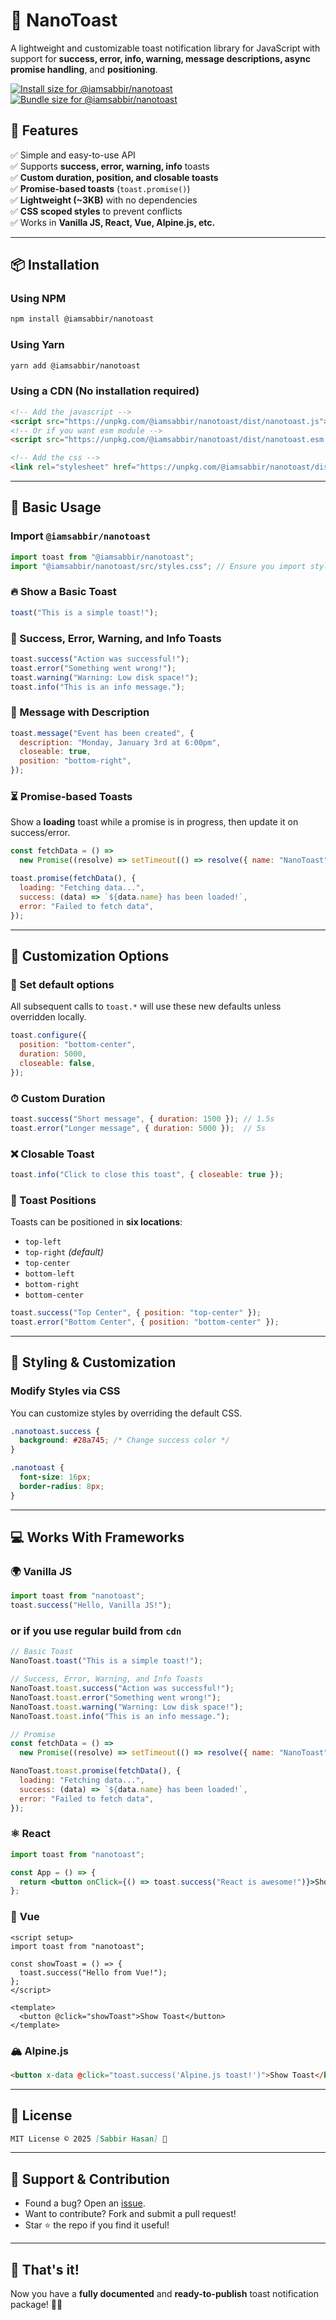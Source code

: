 # 📢 NanoToast

A lightweight and customizable toast notification library for JavaScript with support for **success, error, info, warning, message descriptions, async promise handling**, and **positioning**.

<a href="https://pkg-size.dev/@iamsabbir/nanotoast"><img src="https://pkg-size.dev/badge/install/15506" title="Install size for @iamsabbir/nanotoast"></a>
<a href="https://pkg-size.dev/@iamsabbir/nanotoast"><img src="https://pkg-size.dev/badge/bundle/1819" title="Bundle size for @iamsabbir/nanotoast"></a>

## 🚀 Features

✅ Simple and easy-to-use API  
✅ Supports **success, error, warning, info** toasts  
✅ **Custom duration, position, and closable toasts**  
✅ **Promise-based toasts** (`toast.promise()`)  
✅ **Lightweight (~3KB)** with no dependencies  
✅ **CSS scoped styles** to prevent conflicts  
✅ Works in **Vanilla JS, React, Vue, Alpine.js, etc.**  

---

## 📦 Installation

### Using NPM
```sh
npm install @iamsabbir/nanotoast
```

### Using Yarn
```sh
yarn add @iamsabbir/nanotoast
```

### Using a CDN (No installation required)
```html
<!-- Add the javascript -->
<script src="https://unpkg.com/@iamsabbir/nanotoast/dist/nanotoast.js"></script>
<!-- Or if you want esm module -->
<script src="https://unpkg.com/@iamsabbir/nanotoast/dist/nanotoast.esm.js"></script>

<!-- Add the css -->
<link rel="stylesheet" href="https://unpkg.com/@iamsabbir/nanotoast/dist/nanotoast.css">
```

---

## 📌 Basic Usage


### Import `@iamsabbir/nanotoast`
```js
import toast from "@iamsabbir/nanotoast";
import "@iamsabbir/nanotoast/src/styles.css"; // Ensure you import styles
```

### 🔥 Show a Basic Toast
```js
toast("This is a simple toast!");
```

### 🎨 Success, Error, Warning, and Info Toasts
```js
toast.success("Action was successful!");
toast.error("Something went wrong!");
toast.warning("Warning: Low disk space!");
toast.info("This is an info message.");
```

### 📜 Message with Description
```js
toast.message("Event has been created", {
  description: "Monday, January 3rd at 6:00pm",
  closeable: true,
  position: "bottom-right",
});
```

### ⏳ **Promise-based Toasts**
Show a **loading** toast while a promise is in progress, then update it on success/error.
```js
const fetchData = () =>
  new Promise((resolve) => setTimeout(() => resolve({ name: "NanoToast" }), 2000));

toast.promise(fetchData(), {
  loading: "Fetching data...",
  success: (data) => `${data.name} has been loaded!`,
  error: "Failed to fetch data",
});
```

---

## 🎯 Customization Options

### 🌟 Set default options
All subsequent calls to `toast.*` will use these new defaults unless overridden locally.

```js
toast.configure({ 
  position: "bottom-center", 
  duration: 5000,
  closeable: false,
});
```

### ⏱ Custom Duration
```js
toast.success("Short message", { duration: 1500 }); // 1.5s
toast.error("Longer message", { duration: 5000 });  // 5s
```

### ❌ Closable Toast
```js
toast.info("Click to close this toast", { closeable: true });
```

### 📍 Toast Positions
Toasts can be positioned in **six locations**:

- `top-left`
- `top-right` *(default)*
- `top-center`
- `bottom-left`
- `bottom-right`
- `bottom-center`

```js
toast.success("Top Center", { position: "top-center" });
toast.error("Bottom Center", { position: "bottom-center" });
```

---

## 🎨 Styling & Customization

### Modify Styles via CSS
You can customize styles by overriding the default CSS.
```css
.nanotoast.success {
  background: #28a745; /* Change success color */
}

.nanotoast {
  font-size: 16px;
  border-radius: 8px;
}
```

---

## 💻 Works With Frameworks

### 🌍 **Vanilla JS**
```js
import toast from "nanotoast";
toast.success("Hello, Vanilla JS!");
```

### or if you use regular build from `cdn`

```js
// Basic Toast
NanoToast.toast("This is a simple toast!");

// Success, Error, Warning, and Info Toasts
NanoToast.toast.success("Action was successful!");
NanoToast.toast.error("Something went wrong!");
NanoToast.toast.warning("Warning: Low disk space!");
NanoToast.toast.info("This is an info message.");

// Promise
const fetchData = () =>
  new Promise((resolve) => setTimeout(() => resolve({ name: "NanoToast" }), 2000));

NanoToast.toast.promise(fetchData(), {
  loading: "Fetching data...",
  success: (data) => `${data.name} has been loaded!`,
  error: "Failed to fetch data",
});
```

### ⚛️ **React**
```jsx
import toast from "nanotoast";

const App = () => {
  return <button onClick={() => toast.success("React is awesome!")}>Show Toast</button>;
};
```

### 🔺 **Vue**
```vue
<script setup>
import toast from "nanotoast";

const showToast = () => {
  toast.success("Hello from Vue!");
};
</script>

<template>
  <button @click="showToast">Show Toast</button>
</template>
```

### 🏔 **Alpine.js**
```html
<button x-data @click="toast.success('Alpine.js toast!')">Show Toast</button>
```

---

## 📜 License

```md
MIT License © 2025 [Sabbir Hasan] 🚀
```

---

## 🙌 Support & Contribution

- Found a bug? Open an [issue](https://github.com/sh-sabbir/nanotoast/issues).
- Want to contribute? Fork and submit a pull request!
- Star ⭐ the repo if you find it useful!

---

## 🎉 That's it!
Now you have a **fully documented** and **ready-to-publish** toast notification package! 🚀🎯

